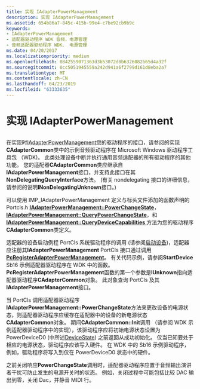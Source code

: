 ```yaml
---
title: 实现 IAdapterPowerManagement
description: 实现 IAdapterPowerManagement
ms.assetid: 654b86a7-845c-415b-99e4-c7be92cb9b9c
keywords:
- IAdapterPowerManagement
- 适配器驱动程序 WDK 音频，电源管理
- 音频适配器驱动程序 WDK、 电源管理
ms.date: 04/20/2017
ms.localizationpriority: medium
ms.openlocfilehash: 0842559071363d3b53072d8b6326082b65d4a32f
ms.sourcegitcommit: 0cc5051945559a242d941a6f2799d161d8eba2a7
ms.translationtype: MT
ms.contentlocale: zh-CN
ms.lasthandoff: 04/23/2019
ms.locfileid: "63333635"
---
```

# <a name="implementing-iadapterpowermanagement"></a>实现 IAdapterPowerManagement


## <span id="implementing_iadapterpowermanagement"></span><span id="IMPLEMENTING_IADAPTERPOWERMANAGEMENT"></span>


在实现时[IAdapterPowerManagement](https://msdn.microsoft.com/library/windows/hardware/ff536485)您的驱动程序的接口，请参阅的实现**CAdapterCommon**类中的示例音频驱动程序在 Microsoft Windows 驱动程序工具包 （WDK)。 此类处理设备中断并执行通用音频适配器的所有驱动程序的其他功能。 您的适配器**CAdapterCommon**类应继承自**IAdapterPowerManagement**接口，并支持此接口在其**NonDelegatingQueryInterface**方法。 (有关 nondelegating 接口的详细信息，请参阅的说明**INonDelegatingUnknown**接口。)

可以使用 IMP\_IAdapterPowerManagement 定义与标头文件添加的函数声明的 Portcls.h [ **IAdapterPowerManagement::PowerChangeState**](https://msdn.microsoft.com/library/windows/hardware/ff536488)， [**IAdapterPowerManagement::QueryPowerChangeState**](https://msdn.microsoft.com/library/windows/hardware/ff536490)，和[ **IAdapterPowerManagement::QueryDeviceCapabilities** ](https://msdn.microsoft.com/library/windows/hardware/ff536489)方法为您的驱动程序**CAdapterCommon**类定义。

适配器的设备启动例程 PortCls 系统驱动程序的调用 (请参阅[启动设备](https://msdn.microsoft.com/library/windows/hardware/ff563849))，适配器应注册其**IAdapterPowerManagement** PortCls 接口通过调用[ **PcRegisterAdapterPowerManagement**](https://msdn.microsoft.com/library/windows/hardware/ff537724)。 有关代码示例，请参阅**StartDevice** Sb16 示例适配器驱动程序在 WDK 中的函数。 **PcRegisterAdapterPowerManagement**函数的第一个参数是**IUnknown**指向适配器驱动程序**CAdapterCommon**对象。 此对象查询 PortCls 及其**IAdapterPowerManagement**接口。

当 PortCls 调用适配器驱动程序**IAdapterPowerManagement::PowerChangeState**方法来更改设备的电源状态，则适配器驱动程序应缓存在适配器中的设备的新电源状态**CAdapterCommon**对象。 期间**CAdapterCommon::Init**调用 （请参阅 WDK 示例适配器驱动程序中的实现），该驱动程序应将初始电源状态设置为 PowerDeviceD0 (中所述[DeviceState](https://msdn.microsoft.com/library/windows/hardware/ff543087)) 之前返回从成功初始化。 仅当已知要处于相应的电源状态，驱动程序应该写入硬件。 在 WDK 中的 Sb16 示例驱动程序，例如，驱动程序将写入到仅在 PowerDeviceD0 状态中的硬件。

之前关闭响应**PowerChangeState**调用时，适配器驱动程序应置于音频输出演讲者干扰可防止发生的电源开关时的状态。 例如，关闭过程中可能包括比较 DAC 输出到零，关闭 Dac，并静音 MIDI 行。

 

 





